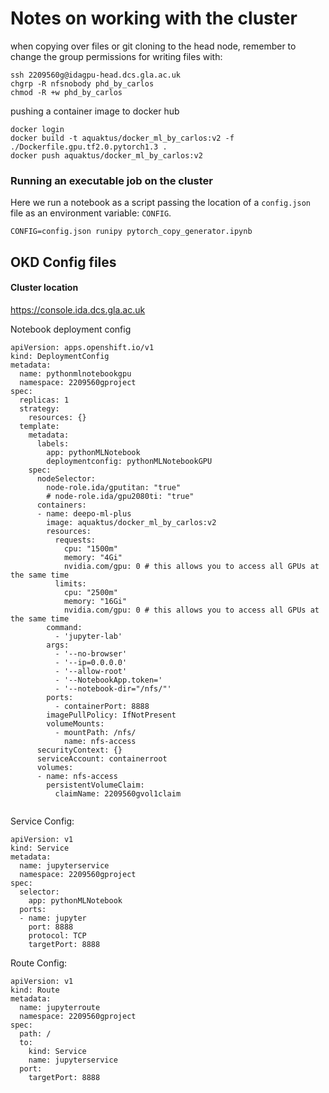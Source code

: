 # Notes on working with the cluster

when copying over files or git cloning to the head node, remember to change the group permissions for writing files with:
```
ssh 2209560g@idagpu-head.dcs.gla.ac.uk
chgrp -R nfsnobody phd_by_carlos
chmod -R +w phd_by_carlos
```

pushing a container image to docker hub
```
docker login
docker build -t aquaktus/docker_ml_by_carlos:v2 -f ./Dockerfile.gpu.tf2.0.pytorch1.3 .
docker push aquaktus/docker_ml_by_carlos:v2
```

### Running an executable job on the cluster
Here we run a notebook as a script passing the location of a `config.json` file as an environment variable: `CONFIG`.
```
CONFIG=config.json runipy pytorch_copy_generator.ipynb
```

## OKD Config files

#### Cluster location
<https://console.ida.dcs.gla.ac.uk>


Notebook deployment config
```
apiVersion: apps.openshift.io/v1
kind: DeploymentConfig
metadata:
  name: pythonmlnotebookgpu
  namespace: 2209560gproject
spec:
  replicas: 1
  strategy:
    resources: {}
  template:
    metadata:
      labels:
        app: pythonMLNotebook
        deploymentconfig: pythonMLNotebookGPU
    spec:
      nodeSelector:
        node-role.ida/gputitan: "true"
        # node-role.ida/gpu2080ti: "true"
      containers:
      - name: deepo-ml-plus
        image: aquaktus/docker_ml_by_carlos:v2
        resources:
          requests:
            cpu: "1500m"
            memory: "4Gi"
            nvidia.com/gpu: 0 # this allows you to access all GPUs at the same time
          limits:
            cpu: "2500m"
            memory: "16Gi"
            nvidia.com/gpu: 0 # this allows you to access all GPUs at the same time
        command:
          - 'jupyter-lab'
        args:
          - '--no-browser'
          - '--ip=0.0.0.0'
          - '--allow-root'
          - '--NotebookApp.token='
          - '--notebook-dir="/nfs/"'
        ports:
          - containerPort: 8888
        imagePullPolicy: IfNotPresent
        volumeMounts:
          - mountPath: /nfs/
            name: nfs-access
      securityContext: {}
      serviceAccount: containerroot
      volumes:
      - name: nfs-access
        persistentVolumeClaim:
          claimName: 2209560gvol1claim


```

Service Config:
```
apiVersion: v1
kind: Service
metadata:
  name: jupyterservice
  namespace: 2209560gproject      
spec:
  selector:                  
    app: pythonMLNotebook   
  ports:
  - name: jupyter
    port: 8888               
    protocol: TCP
    targetPort: 8888         

```

Route Config:
```
apiVersion: v1
kind: Route
metadata:
  name: jupyterroute
  namespace: 2209560gproject
spec:
  path: /
  to:
    kind: Service
    name: jupyterservice
  port:
    targetPort: 8888

```